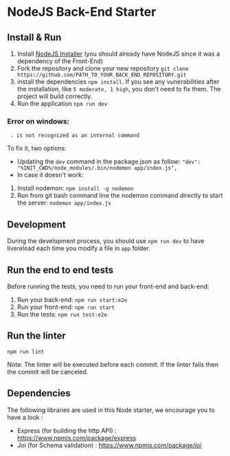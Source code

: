 # NodeJS Back-End Starter

## Install & Run

1) Install [NodeJS Installer](https://nodejs.org/en/download/) (you should already have NodeJS since it was a dependency of the Front-End)
2) Fork the repository and clone your new repository `git clone https://github.com/PATH_TO_YOUR_BACK_END_REPOSITORY.git`
3) install the dependencies `npm install`. If you see any vunerabilities after the installation, like `5 moderate, 1 high`, you don't need to fix them. The project will build correctly.
4) Run the application `npm run dev`

### Error on windows:

``` . is not recognized as an internal command```

To fix it, two options:
- Updating the `dev` command in the package.json as follow: `"dev": "%INIT_CWD%/node_modules/.bin/nodemon app/index.js",`
- In case it doesn't work: 
1) Install nodemon: `npm install -g nodemon`
2) Run from git bash command line the nodemon command directly to start the server: `nodemon app/index.js` 

## Development

During the development process, you should use `npm run dev` to have livereload each time you modify a file in `app` folder.

## Run the end to end tests

Before running the tests, you need to run your front-end and back-end:

1) Run your back-end: `npm run start:e2e`
2) Run your front-end: `npm run start`
3) Run the tests:  `npm run test:e2e`

## Run the linter

```
npm run lint
```
Note: The linter will be executed before each commit. If the linter fails then the commit will be canceled.

## Dependencies

The following libraries are used in this Node starter, we encourage you to have a look :
- Express (for building the http API) : https://www.npmjs.com/package/express
- Joi (for Schema validation) : https://www.npmjs.com/package/joi
